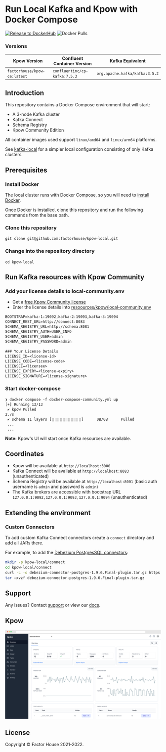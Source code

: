 # Run Local Kafka and Kpow with Docker Compose

[![Release to DockerHub](https://github.com/operatr-io/kpow-docker/actions/workflows/release.yml/badge.svg?branch=main)](https://github.com/operatr-io/kpow-docker/actions/workflows/release.yml)
![Docker Pulls](https://img.shields.io/docker/pulls/operatr/kpow)

### Versions

| Kpow Version                 | Confluent Container Version   | Kafka Equivalent                |
|------------------------------|-------------------------------|---------------------------------|
| `factorhouse/kpow-ce:latest` | `confluentinc/cp-kafka:7.5.3` | `org.apache.kafka/kafka:3.5.2`  |

## Introduction

This repository contains a Docker Compose environment that will start:

- A 3-node Kafka cluster
- Kafka Connect 
- Schema Registry 
- Kpow Community Edition

All container images used support `linux/amd64` and `linux/arm64` platforms.

See [kafka-local](https://github.com/factorhouse/kafka-local) for a simpler local configuration consisting of only Kafka clusters.

## Prerequisites

### Install Docker

The local cluster runs with Docker Compose, so you will need to [install Docker](https://www.docker.com/).

Once Docker is installed, clone this repository and run the following commands from the base path.

### Clone this repository

```
git clone git@github.com:factorhouse/kpow-local.git
```

### Change into the repository directory

```
cd kpow-local
```

## Run Kafka resources with Kpow Community

### Add your license details to local-community.env

* Get a [free Kpow Community license](https://factorhouse.io/kpow/community/)
* Enter the license details into [resoources/kpow/local-community.env](resources/kpow/local-community.env)

```
BOOTSTRAP=kafka-1:19092,kafka-2:19093,kafka-3:19094
CONNECT_REST_URL=http://connect:8083
SCHEMA_REGISTRY_URL=http://schema:8081
SCHEMA_REGISTRY_AUTH=USER_INFO
SCHEMA_REGISTRY_USER=admin
SCHEMA_REGISTRY_PASSWORD=admin

### Your License Details
LICENSE_ID=<license-id>
LICENSE_CODE=<license-code>
LICENSEE=<licensee>
LICENSE_EXPIRY=<license-expiry>
LICENSE_SIGNATURE=<license-signature>
```

### Start docker-compose

```
❯ docker compose -f docker-compose-community.yml up
[+] Running 13/13
 ✔ kpow Pulled                                                                                                                                                                                                                                            2.7s
 ✔ schema 11 layers [⣿⣿⣿⣿⣿⣿⣿⣿⣿⣿⣿]      0B/0B      Pulled
 ...
 ...
```
**Note:** Kpow's UI will start once Kafka resources are available.

## Coordinates

* Kpow will be available at `http://localhost:3000`
* Kafka Connect will be available at `http://localhost:8083` (unauthenticated)
* Schema Registry will be available at `http://localhost:8001` (basic auth username is `admin` and password is `admin`)
* The Kafka brokers are accessible with bootstrap URL `127.0.0.1:9092,127.0.0.1:9093,127.0.0.1:9094` (unauthenticated)

## Extending the environment

### Custom Connectors

To add custom Kafka Connect connectors create a `connect` directory and add all JARs there.

For example, to add the [Debezium PostgresSQL connectors](https://debezium.io/documentation/reference/stable/connectors/postgresql.html):

```bash
mkdir -p kpow-local/connect
cd kpow-local/connect
curl -L -o debezium-connector-postgres-1.9.6.Final-plugin.tar.gz https://repo1.maven.org/maven2/io/debezium/debezium-connector-postgres/1.9.6.Final/debezium-connector-postgres-1.9.6.Final-plugin.tar.gz 
tar –xvzf debezium-connector-postgres-1.9.6.Final-plugin.tar.gz
```

## Support

Any issues? Contact [support](https://kpow.io/support) or view our [docs](https://docs.kpow.io).

## Kpow

![Kpow in action.](resources/kpow-ui.png)

## License

Copyright © Factor House 2021-2022.
